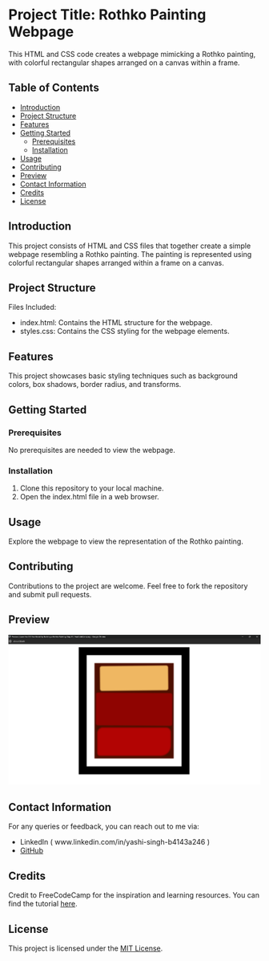 <h1>Project Title: Rothko Painting Webpage</h1>

This HTML and CSS code creates a webpage mimicking a Rothko painting, with colorful rectangular shapes arranged on a canvas within a frame.

<h2>Table of Contents</h2>
<ul>
    <li><a href="#introduction">Introduction</a></li>
    <li><a href="#project-structure">Project Structure</a></li>
    <li><a href="#features">Features</a></li>
    <li><a href="#getting-started">Getting Started</a>
        <ul>
            <li><a href="#prerequisites">Prerequisites</a></li>
            <li><a href="#installation">Installation</a></li>
        </ul>
    </li>
    <li><a href="#usage">Usage</a></li>
    <li><a href="#contributing">Contributing</a></li>
    <li><a href="#preview">Preview</a></li>
    <li><a href="#contact-information">Contact Information</a></li>
    <li><a href="#credits">Credits</a></li>
    <li><a href="#license">License</a></li>
</ul>

<section id="introduction">
    <h2>Introduction</h2>
    <p>This project consists of HTML and CSS files that together create a simple webpage resembling a Rothko painting. The painting is represented using colorful rectangular shapes arranged within a frame on a canvas.</p>
</section>

<section id="project-structure">
    <h2>Project Structure</h2>
    <p>Files Included:</p>
    <ul>
        <li>index.html: Contains the HTML structure for the webpage.</li>
        <li>styles.css: Contains the CSS styling for the webpage elements.</li>
    </ul>
</section>

<section id="features">
    <h2>Features</h2>
    <p>This project showcases basic styling techniques such as background colors, box shadows, border radius, and transforms.</p>
</section>

<section id="getting-started">
    <h2>Getting Started</h2>
    <h3 id="prerequisites">Prerequisites</h3>
    <p>No prerequisites are needed to view the webpage.</p>

<h3 id="installation">Installation</h3>
<ol>
    <li>Clone this repository to your local machine.</li>
    <li>Open the index.html file in a web browser.</li>
</ol>
</section>

<section id="usage">
    <h2>Usage</h2>
    <p>Explore the webpage to view the representation of the Rothko painting.</p>
</section>

<section id="contributing">
    <h2>Contributing</h2>
    <p>Contributions to the project are welcome. Feel free to fork the repository and submit pull requests.</p>
</section>

<section id="preview">
    <h2>Preview</h2>
    
 ![Preview](Preview.png)
</section>

<section id="contact-information">
    <h2>Contact Information</h2>
    <p>For any queries or feedback, you can reach out to me via:</p>
    <ul>
        <li>LinkedIn ( www.linkedin.com/in/yashi-singh-b4143a246 ) </li>
        <li><a href="https://github.com/Yashi-Singh-1/">GitHub</a></li>
    </ul>
</section>

<section id="credits">
    <h2>Credits</h2>
    <p>Credit to FreeCodeCamp for the inspiration and learning resources. You can find the tutorial <a href="https://www.freecodecamp.org/learn/2022/responsive-web-design/learn-the-css-box-model-by-building-a-rothko-painting/step-1">here</a>.</p>
</section>

<section id="license">
    <h2>License</h2>
    <p>This project is licensed under the <a href="https://github.com/Yashi-Singh-1/Rothko-Painting?tab=MIT-1-ov-file">MIT License</a>.</p>
</section>
